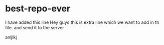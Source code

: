 # best-repo-ever

I have added this line
Hey guys this is extra line which we want to add in th file. and send it to the server 

anljlkj